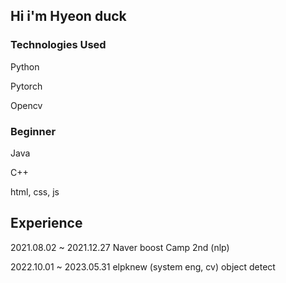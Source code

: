 ## Hi i'm Hyeon duck

### Technologies Used

Python

Pytorch

Opencv

### Beginner

Java

C++

html, css, js

## Experience

2021.08.02 ~ 2021.12.27 Naver boost Camp 2nd (nlp)

2022.10.01 ~ 2023.05.31 elpknew (system eng, cv) object detect
